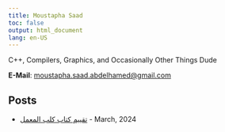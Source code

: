 ```yaml
---
title: Moustapha Saad
toc: false
output: html_document
lang: en-US
---
```


C++, Compilers, Graphics, and Occasionally Other Things Dude

**E-Mail**: moustapha.saad.abdelhamed@gmail.com

## Posts
- [تقييم كتاب كلب المعمل](تقييم_كتاب_كلب_المعمل.html) - March, 2024